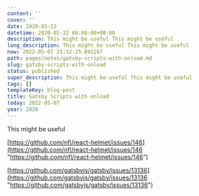 ```yaml
---
content: ''
cover: ''
date: 2020-05-22
datetime: 2020-05-22 00:00:00+00:00
description: This might be useful This might be useful
long_description: This might be useful This might be useful
now: 2022-05-07 21:32:25.892267
path: pages/notes/gatsby-scripts-with-onload.md
slug: gatsby-scripts-with-onload
status: published
super_description: This might be useful This might be useful
tags: []
templateKey: blog-post
title: Gatsby Scripts with onload
today: 2022-05-07
year: 2020
---
```


This might be useful

[https://github.com/nfl/react-helmet/issues/146](https://github.com/nfl/react-helmet/issues/146 "https://github.com/nfl/react-helmet/issues/146")

[https://github.com/gatsbyjs/gatsby/issues/13136](https://github.com/gatsbyjs/gatsby/issues/13136 "https://github.com/gatsbyjs/gatsby/issues/13136")